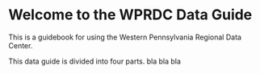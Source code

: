 # Welcome to the WPRDC Data Guide

This is a guidebook for using the Western Pennsylvania Regional Data Center. 

This data guide is divided into four parts. bla bla bla